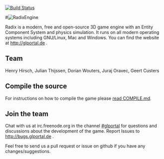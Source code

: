 [![Build Status](https://travis-ci.org/GlPortal/RadixEngine.svg?branch=master)](https://travis-ci.org/GlPortal/RadixEngine)

#![RadixEngine](https://raw.githubusercontent.com/GlPortal/glportal_raw_data/master/graphics/logo/radix/RadixEngine.png "RadixEngine")

Radix is a modern, free and open-source 3D game engine with an Entity Component System and physics simulation.
It runs on all modern operating systems including GNU/Linux, Mac and Windows.
You can find the website at http://glportal.de .

## Team
Henry Hirsch, Julian Thijssen, Dorian Wouters, Juraj Oravec, Geert Custers

## Compile the source
For instructions on how to compile the game please [read COMPILE.md](COMPILE.md).

## Join the team
Chat with us at irc.freenode.org in the channel [#glportal](http://webchat.freenode.net/?channels=%23glportal&uio=d4)
for questions and discussions about the development of the game.
Report Issues to http://bugs.glportal.de .

Feel free to send us a pull request or issue on github if you have any changes/suggestions.
